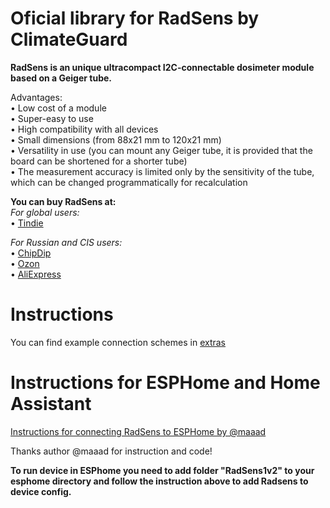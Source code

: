 Oficial library for RadSens by ClimateGuard
===========================================

<b> RadSens is an unique ultracompact I2C-connectable dosimeter module based on a Geiger tube.  </b> 
  
  Advantages:  
• Low cost of a module  
• Super-easy to use  
• High compatibility with all devices  
• Small dimensions (from 88x21 mm to 120x21 mm)  
• Versatility in use (you can mount any Geiger tube, it is provided that the board can be shortened for a shorter tube)  
• The measurement accuracy is limited only by the sensitivity of the tube, which can be changed programmatically for recalculation  
  
  
<b>You can buy RadSens at:  </b>   
<i> For global users: </i>  
• <a href=https://www.tindie.com/stores/climateguard/>Tindie</a>

<i> For Russian and CIS users: </i>   
• <a href=https://www.chipdip.ru/manufacturer/climateguard/>ChipDip</a>  
• <a href=https://www.ozon.ru/category/elektronnye-moduli-31565/climateguard-87301095//>Ozon</a>  
• <a href=https://aliexpress.ru/item/1005001643600387.html/>AliExpress</a>  
    
    
Instructions
============
You can find example connection schemes in <a href=https://github.com/climateguard/RadSens/tree/master/extras/>extras</a>

Instructions for ESPHome and Home Assistant
===========
<a href=https://github.com/maaad/RadSens1v2>Instructions for connecting RadSens to ESPHome by @maaad</a>
	
Thanks author @maaad for instruction and code!

<b>To run device in ESPhome you need to add folder "RadSens1v2" to your esphome directory and follow the instruction above to add Radsens to device config. </b>
